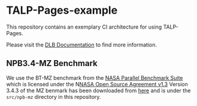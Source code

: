 # TALP-Pages-example

This repository contains an exemplary CI architecture for using TALP-Pages. 

Please visit the [DLB Documentation](https://dlb-docs.readthedocs.io/en/stable/talp_pages.html) to find more information.

## NPB3.4-MZ Benchmark

We use the BT-MZ benchmark from the [NASA Parallel Benchmark Suite](https://www.nas.nasa.gov/software/npb.html) which is licensed under the N[NASA Open Source Agreement v1.3](https://opensource.org/licenses/nasa1.3.php)
Version 3.4.3 of the MZ benmark has been downloaded from [here](https://www.nas.nasa.gov/assets/npb/NPB3.4.3-MZ.tar.gz) and is under the `src/npb-mz` directory in this repository.


